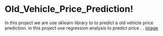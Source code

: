 # Old_Vehicle_Price_Prediction!
In this project we are use sklearn library to to predict a old vehicle price prediction.
in this project use regression analysis to predict price 
.
.
[image](https://user-images.githubusercontent.com/117170702/226526549-0a2dd271-c2bb-4b14-b0b7-e7bec615fcaf.png)
